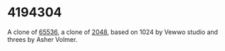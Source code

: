 # 4194304
A clone of [65536](yudongqiu.github.io/65536), a clone of [2048](play2048.co), based on 1024 by Vewwo studio and threes by Asher Volmer.
